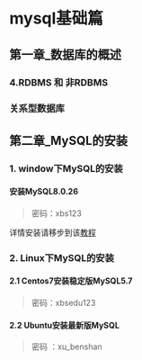 # mysql基础篇

## 第一章_数据库的概述



### 4.RDBMS 和 非RDBMS 

### 关系型数据库

## 第二章_MySQL的安装

### 1. window下MySQL的安装

#### 安装MySQL8.0.26

> 密码：xbs123

详情安装请移步到该[教程](https://blog.csdn.net/weixin_52270997/article/details/120066948?ops_request_misc=%257B%2522request%255Fid%2522%253A%2522165905474616781647516262%2522%252C%2522scm%2522%253A%252220140713.130102334..%2522%257D&request_id=165905474616781647516262&biz_id=0&utm_medium=distribute.pc_search_result.none-task-blog-2~all~top_positive~default-2-120066948-null-null.142^v35^pc_rank_34&utm_term=mysql%E5%AE%89%E8%A3%85%E9%85%8D%E7%BD%AE%E6%95%99%E7%A8%8B&spm=1018.2226.3001.4187)

### 2. Linux下MySQL的安装

#### 2.1 Centos7安装稳定版MySQL5.7

> 密码：xbsedu123

#### 2.2 Ubuntu安装最新版MySQL

> 密码 ：xu_benshan

## 

